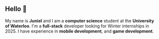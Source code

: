 ## Hello 👋
My name is **Juniel** and I am a **computer science** student at the **University of Waterloo**. I'm a **full-stack** developer looking for Winter internships in 2025.
I have experience in **mobile development**, and **game development**.
<!--
**MizuPanda/MizuPanda** is a ✨ _special_ ✨ repository because its `README.md` (this file) appears on your GitHub profile.

Here are some ideas to get you started:

- 🔭 I’m currently working on ...
- 🌱 I’m currently learning ...
- 👯 I’m looking to collaborate on ...
- 🤔 I’m looking for help with ...
- 💬 Ask me about ...
- 📫 How to reach me: ...
- 😄 Pronouns: ...
- ⚡ Fun fact: ...
-->
